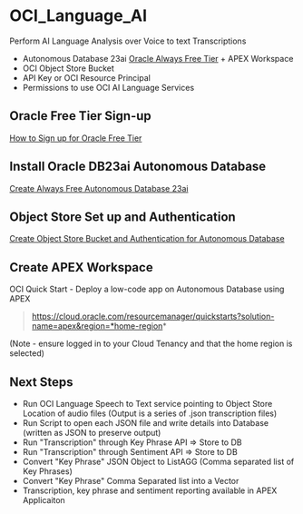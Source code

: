 # OCI_Language_AI
Perform AI Language Analysis over Voice to text Transcriptions

- Autonomous Database 23ai [Oracle Always Free Tier](https://www.oracle.com/au/cloud/free/) + APEX Workspace
- OCI Object Store Bucket
- API Key or OCI Resource Principal
- Permissions to use OCI AI Language Services

## Oracle Free Tier Sign-up
[How to Sign up for Oracle Free Tier](https://www.youtube.com/watch?v=YnsN52hB8EY)

## Install Oracle DB23ai Autonomous Database
[Create Always Free Autonomous Database 23ai](https://www.youtube.com/watch?v=-d-DxUJ3DvI) 

## Object Store Set up and Authentication
[Create Object Store Bucket and Authentication for Autonomous Database](https://www.youtube.com/watch?v=IPkjI6zd2CU)

## Create APEX Workspace
OCI Quick Start - Deploy a low-code app on Autonomous Database using APEX
> https://cloud.oracle.com/resourcemanager/quickstarts?solution-name=apex&region=*home-region*

(Note - ensure logged in to your Cloud Tenancy and that the home region is selected)

## Next Steps
- Run OCI Language Speech to Text service pointing to Object Store Location of audio files (Output is a series of .json transcription files)
- Run Script to open each JSON file and write details into Database (written as JSON to preserve output)
- Run "Transcription" through Key Phrase API => Store to DB
- Run "Transcription" through Sentiment API => Store to DB
- Convert "Key Phrase" JSON Object to ListAGG (Comma separated list of Key Phrases)
- Convert "Key Phrase" Comma Separated list into a Vector
- Transcription, key phrase and sentiment reporting available in APEX Applicaiton
